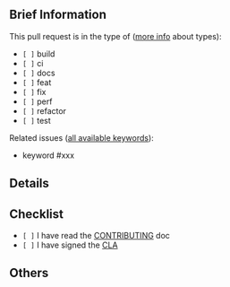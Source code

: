 ## Brief Information

This pull request is in the type of ([more info](https://github.com/angular/angular/blob/main/CONTRIBUTING.md#type) about types):

- `[ ]` build
- `[ ]` ci
- `[ ]` docs
- `[ ]` feat
- `[ ]` fix
- `[ ]` perf
- `[ ]` refactor
- `[ ]` test

Related issues ([all available keywords](https://docs.github.com/en/issues/tracking-your-work-with-issues/linking-a-pull-request-to-an-issue#linking-a-pull-request-to-an-issue-using-a-keyword)):

- keyword #xxx

## Details
<!-- What did you do in this PR?  -->

## Checklist

- `[ ]` I have read the [CONTRIBUTING](https://github.com/hypertrons/hypertrons-crx/blob/master/CONTRIBUTING.md) doc
- `[ ]` I have signed the [CLA](https://cla-assistant.io/hypertrons/hypertrons-crx)

## Others
<!-- Other information you want to share.  -->
<!-- If none to share, leave an "N.A."  -->
